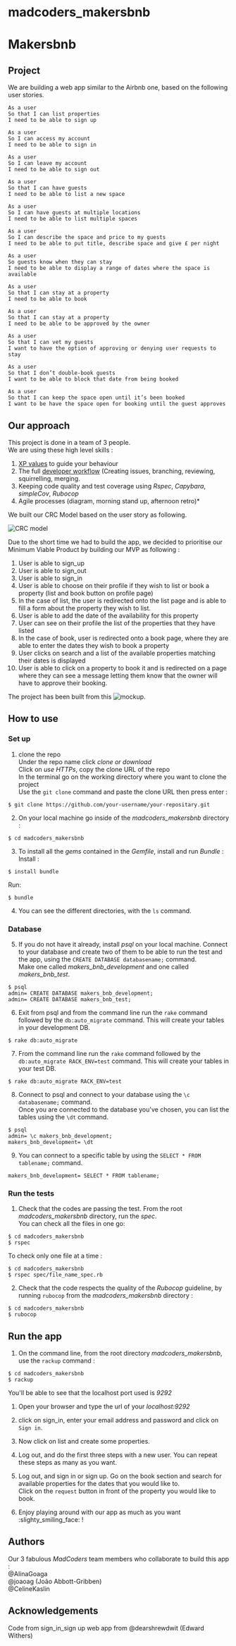 # madcoders_makersbnb #
# Makersbnb #

## Project ##

We are building a web app similar to the Airbnb one, based on the following user stories.<br/>

```
As a user
So that I can list properties
I need to be able to sign up
```
```
As a user
So I can access my account
I need to be able to sign in
```
```
As a user
So I can leave my account
I need to be able to sign out
```
```
As a user
So that I can have guests
I need to be able to list a new space
```
```
As a user
So I can have guests at multiple locations
I need to be able to list multiple spaces
```
```
As a user
So I can describe the space and price to my guests
I need to be able to put title, describe space and give £ per night
```
```
As a user
So guests know when they can stay
I need to be able to display a range of dates where the space is available
```
```
As a user
So that I can stay at a property
I need to be able to book
```
```
As a user
So that I can stay at a property
I need to be able to be approved by the owner
```
```
As a user
So that I can vet my guests
I want to have the option of approving or denying user requests to stay
```
```
As a user
So that I don’t double-book guests
I want to be able to block that date from being booked
```
```
As a user
So that I can keep the space open until it’s been booked
I want to be have the space open for booking until the guest approves
```

## Our approach ##

This project is done in a team of 3 people.<br/>
We are using these high level skills :<br/>
1. [XP values](#xp-values) to guide your behaviour<br/>
2. The full [developer workflow](#development-workflow) (Creating issues, branching, reviewing, squirrelling, merging.<br/>
3. Keeping code quality and test coverage using *Rspec*, *Capybara*, *simpleCov*, *Rubocop*<br/>
4. Agile processes (diagram, morning stand up, afternoon retro)*

We built our CRC Model based on the user story as following.<br/>

![CRC model](https://user-images.githubusercontent.com/43742795/51039457-44d75900-15ad-11e9-8328-28f7f9f5d4d1.png)

Due to the short time we had to build the app, we decided to prioritise our Minimum Viable Product by building our MVP as following :<br/>

1. User is able to sign_up
2. User is able to sign_out
3. User is able to sign_in
4. User is able to choose on their profile if they wish to list or book a property (list and book button on profile page)
5. In the case of list, the user is redirected onto the list page and is able to fill a form about the property they wish to list.
6. User is able to add the date of the availability for this property
7. User can see on their profile the list of the properties that they have listed
8. In the case of book, user is redirected onto a book page, where they are able to enter the dates they wish to book a property
9. User clicks on search and a list of the available properties matching their dates is displayed
10. User is able to click on a property to book it and is redirected on a page where they can see a message letting them know that the owner will have to approve their booking.<br/>

The project has been built from this ![mockup](https://user-images.githubusercontent.com/43742795/51042620-a4853280-15b4-11e9-98e3-cc1a6ed273b5.png).

## How to use ##

### Set up ###

1. clone the repo<br/>
Under the repo name click *clone or download*<br/>
Click on *use HTTPs*, copy the clone URL of the repo<br/>
In the terminal go on the working directory where you want to clone the project<br/>
Use the `git clone` command and paste the clone URL then press enter :

```shell
$ git clone https://github.com/your-username/your-repositary.git
```

2. On your local machine go inside of the *madcoders_makersbnb* directory :

```shell
$ cd madcoders_makersbnb
```
3. To install all the *gems* contained in the *Gemfile*, install and run *Bundle* :
Install :

```shell
$ install bundle
```
Run:

```shell
$ bundle
```
4. You can see the different directories, with the `ls` command.

### Database ###

5. If you do not have it already, install *psql* on your local machine. Connect to your database and create two of them to be able to run the test and the app, using the `CREATE DATABASE databasename;` command.<br/>
Make one called *makers_bnb_development* and one called *makers_bnb_test*.<br/>

```shell
$ psql
admin= CREATE DATABASE makers_bnb_development;
admin= CREATE DATABASE makers_bnb_test;
```

6. Exit from psql and from the command line run the `rake` command followed by the `db:auto_migrate` command. This will create your tables in your development DB.<br/>

```shell
$ rake db:auto_migrate
```

7. From the command line run the `rake` command followed by the `db:auto_migrate RACK_ENV=test` command. This will create your tables in your test DB.<br/>

```shell
$ rake db:auto_migrate RACK_ENV=test
```

8. Connect to psql and connect to your database using the `\c databasename;` command.<br/>
Once you are connected to the database you've chosen, you can list the tables using the `\dt` command.<br/>

```shell
$ psql
admin= \c makers_bnb_development;
makers_bnb_development= \dt
```
9. You can connect to a specific table by using the `SELECT * FROM tablename;` command.<br/>

```shell
makers_bnb_development= SELECT * FROM tablename;
```
### Run the tests ###

1. Check that the codes are passing the test. From the root *madcoders_makersbnb* directory, run the *spec*.<br/>
You can check all the files in one go:

```shell
$ cd madcoders_makersbnb
$ rspec
```
To check only one file at a time :

```shell
$ cd madcoders_makersbnb
$ rspec spec/file_name_spec.rb
```

2. Check that the code respects the quality of the *Rubocop* guideline, by running `rubocop` from the *madcoders_makersbnb* directory :

```shell
$ cd madcoders_makersbnb
$ rubocop
```

## Run the app ##

1. On the command line, from the root directory *madcoders_makersbnb*, use the `rackup` command :

```shell
$ cd madcoders_makersbnb
$ rackup
```

You'll be able to see that the localhost port used is *9292*

1. Open your browser and type the url of your *localhost:9292*  <br/>

2. click on sign_in, enter your email address and password and click on `Sign in`.<br/>

3. Now click on list and create some properties.<br/>

4. Log out, and do the first three steps with a new user. You can repeat these steps as many as you want.<br/>

5. Log out, and sign in or sign up. Go on the book section and search for available properties for the dates that you would like to.<br/>
Click on the `request` button in front of the property you would like to book.

6. Enjoy playing around with our app as much as you want :slighty_smiling_face: !


## Authors ##

Our 3 fabulous *MadCoders* team members who collaborate to build this app :<br/>
@AlinaGoaga <br/>
@joaoag (João Abbott-Gribben)<br/>
@CelineKaslin


## Acknowledgements ##

Code from sign_in_sign up web app from @dearshrewdwit (Edward Withers)
